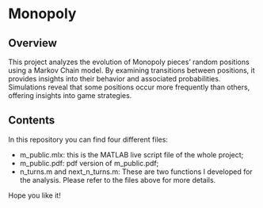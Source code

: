 # Monopoly
## Overview
This project analyzes the evolution of Monopoly pieces’ random positions using a Markov Chain model. By examining transitions between positions, it provides insights into their behavior and associated probabilities. Simulations reveal that some positions occur more frequently than others, offering insights into game strategies.

## Contents
In this repository you can find four different files:
- m_public.mlx: this is the MATLAB live script file of the whole project;
- m_public.pdf: pdf version of m_public.pdf;
- n_turns.m and next_n_turns.m: These are two functions I developed for the analysis. Please refer to the files above for more details.

Hope you like it!

